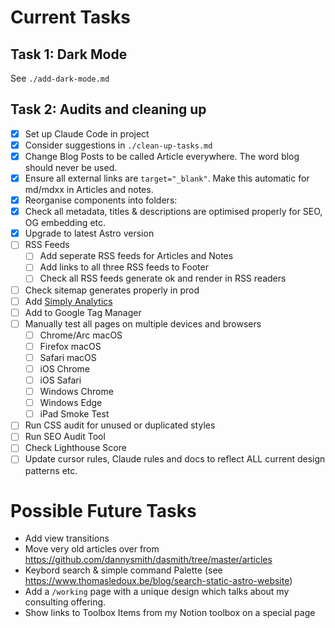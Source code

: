 # Current Tasks

## Task 1: Dark Mode

See `./add-dark-mode.md`

## Task 2: Audits and cleaning up

- [x] Set up Claude Code in project
- [x] Consider suggestions in `./clean-up-tasks.md`
- [x] Change Blog Posts to be called Article everywhere. The word blog should never be used.
- [x] Ensure all external links are `target="_blank"`. Make this automatic for md/mdxx in Articles and notes.
- [x] Reorganise components into folders:
- [x] Check all metadata, titles & descriptions are optimised properly for SEO, OG embedding etc.
- [x] Upgrade to latest Astro version
- [ ] RSS Feeds
  - [ ] Add seperate RSS feeds for Articles and Notes
  - [ ] Add links to all three RSS feeds to Footer
  - [ ] Check all RSS feeds generate ok and render in RSS readers
- [ ] Check sitemap generates properly in prod
- [ ] Add [Simply Analytics](https://www.simpleanalytics.com/)
- [ ] Add to Google Tag Manager
- [ ] Manually test all pages on multiple devices and browsers
  - [ ] Chrome/Arc macOS
  - [ ] Firefox macOS
  - [ ] Safari macOS
  - [ ] iOS Chrome
  - [ ] iOS Safari
  - [ ] Windows Chrome
  - [ ] Windows Edge
  - [ ] iPad Smoke Test
- [ ] Run CSS audit for unused or duplicated styles
- [ ] Run SEO Audit Tool
- [ ] Check Lighthouse Score
- [ ] Update cursor rules, Claude rules and docs to reflect ALL current design patterns etc.

# Possible Future Tasks

- Add view transitions
- Move very old articles over from https://github.com/dannysmith/dasmith/tree/master/articles
- Keybord search & simple command Palette (see https://www.thomasledoux.be/blog/search-static-astro-website)
- Add a `/working` page with a unique design which talks about my consulting offering.
- Show links to Toolbox Items from my Notion toolbox on a special page
